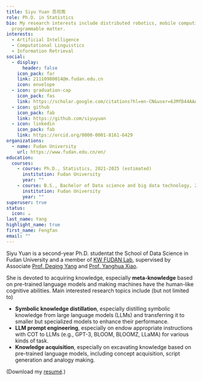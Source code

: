 ```yaml
---
title: Siyu Yuan 员司雨
role: Ph.D. in Statistics
bio: My research interests include distributed robotics, mobile computing and
  programmable matter.
interests:
  - Artificial Intelligence
  - Computational Linguistics
  - Information Retrieval
social:
  - display:
      header: false
    icon_pack: far
    link: 21110980014@m.fudan.edu.cn
    icon: envelope
  - icon: graduation-cap
    icon_pack: fas
    link: https://scholar.google.com/citations?hl=en-CN&user=6JMfD44AAAAJ
  - icon: github
    icon_pack: fab
    link: https://github.com/siyuyuan
  - icon: linkedin
    icon_pack: fab
    link: https://orcid.org/0000-0001-8161-6429
organizations:
  - name: Fudan University
    url: https://www.fudan.edu.cn/en/
education:
  courses:
    - course: Ph.D., Statistics, 2021-2025 (estimated)
      institution: Fudan University
      year: ""
    - course: B.S., Bachelor of Data science and big data technology, 2017-2021
      institution: Fudan University
      year: ""
superuser: true
status:
  icon: ☕️
last_name: Yang
highlight_name: true
first_name: Fengfan
email: ""
---
```

Siyu Yuan is a second-year Ph.D. studentat the School of Data Science in Fudan University and a member of [KW FUDAN Lab](http://kw.fudan.edu.cn/), supervised by Associate [Prof. Deqing Yang](http://kw.fudan.edu.cn/people/yangdeqing/) and [Prof. Yanghua Xiao](http://kw.fudan.edu.cn/people/xiaoyanghua/).

She is devoted to acquiring knowledge, especially **meta-knowledge** based on pre-trained language models and making machines have the human-like cognitive abilities. Main interested research topics include (but not limited to)

* **Symbolic knowledge distillation**, especially distilling symbolic knowledge from large language models (LLMs) and transferring it to smaller but specialized models to enhance their performance.
* **LLM prompt engineering**, especially on endow appropriate instructions with COT to LLMs (e.g., GPT-3, BLOOM, BLOOMZ, LLaMA) for various kinds of task.
* **Knowledge acquisition**, especially on excavating knowledge based on pre-trained language models, including concept acquisition, script generation and analogy making.

(Download my [resumé](http://siyuyuan.github.io/files/CV_English_.pdf).)
